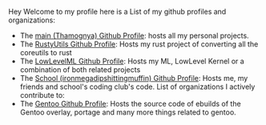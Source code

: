 Hey Welcome to my profile here is a List of my github profiles and organizations:
- The [main (Thamognya) Github Profile](https://github.com/Thamognya): hosts all my personal projects.
- The [RustyUtils Github Profile](https://github.com/RustyUtils): Hosts my rust project of converting all the coreutils to rust
- The [LowLevelML Github Profile](https://github.com/LowLevelML): Hosts my ML, LowLevel Kernel or a combination of both related projects
- The [School (ironmegadipshittingmuffin) Github Profile](https://github.com/ironmegadipshittingmuffin): Hosts me, my friends and school's coding club's code.
List of organizations I actively contribute to:
- The [Gentoo Github Profile](https://github.com/gentoo): Hosts the source code of ebuilds of the Gentoo overlay, portage and many more things related to gentoo.
